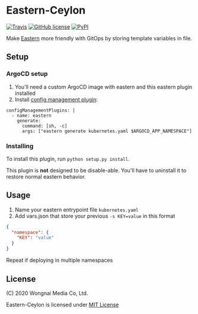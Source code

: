 # Eastern-Ceylon

[![Travis](https://api.travis-ci.org/wongnai/eastern-ceylon.svg?branch=master)](https://travis-ci.org/wongnai/eastern-ceylon)
[![GitHub license](https://img.shields.io/github/license/wongnai/eastern-ceylon.svg)](https://github.com/wongnai/eastern-ceylon/blob/master/LICENSE)
[![PyPI](https://img.shields.io/pypi/v/eastern-ceylon.svg)](https://pypi.python.org/pypi/eastern-ceylon)

Make [Eastern](https://github.com/wongnai/eastern) more friendly with GitOps by storing template variables in file.

## Setup

### ArgoCD setup

1. You'll need a custom ArgoCD image with eastern and this eastern plugin installed
2. Install [config management plugin](https://argoproj.github.io/argo-cd/user-guide/config-management-plugins/):

```
configManagementPlugins: |
  - name: eastern
    generate:
      command: [sh, -c]
      args: ["eastern generate kubernetes.yaml $ARGOCD_APP_NAMESPACE"]
```

### Installing

To install this plugin, run `python setup.py install`.

This plugin is **not** designed to be disable-able. You'll have to uninstall it to restore normal eastern behavior.

## Usage

1. Name your eastern entrypoint file `kubernetes.yaml`
2. Add vars.json that store your previous `-s KEY=value` in this format

```json
{
  "namespace": {
    "KEY": "value"
  }
}
```

Repeat if deploying in multiple namespaces

## License
(C) 2020 Wongnai Media Co, Ltd.

Eastern-Ceylon is licensed under [MIT License](LICENSE)
